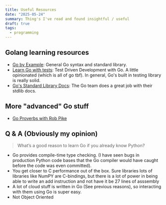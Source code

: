 ```yaml
---
title: Useful Resources
date: "2025-05-24"
summary: Thing's I've read and found insightful / useful
draft: true
tags:
  - programming
---
```



## Golang learning resources
- [Go by Example](https://gobyexample.com/): General Go syntax and standard library.
- [Learn Go with tests](https://quii.gitbook.io/learn-go-with-tests): Test Driven Development with Go. A little opinionated (which is all  of go tbf). In general, Go's built in testing library is really solid.
- [Go's Standard Library  Docs](https://pkg.go.dev/std): The Go team does a great job with their stdlib docs.

## More "advanced" Go stuff
- [Go Proverbs with Rob Pike](https://youtu.be/PAAkCSZUG1c?si=b_zjiQ_bAe6enDoG)

<!-- more -->


## Q & A (Obviously my opinion)

> What’s a good reason to learn Go if you already know Python?

- Go provides compile-time type checking. (I have seen bugs in production Python code bases that the Go compiler would have caught before the code was even committed).
- You get closer to C performance out of the box. Sure libraries lots of libraries like NumPY are C-bindings, but there is a lot of power in being able to write an add instruction and not have it be 27 lines of asssembly
- A lot of cloud stuff is written in Go (See previous reasons), so interacting with them using Go is super easy.
- Not Object Oriented
